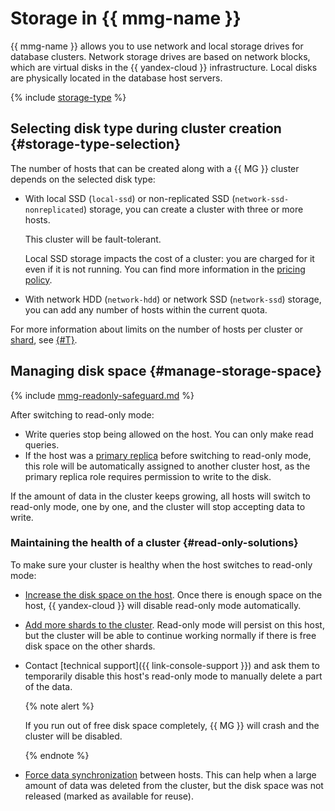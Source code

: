 # Storage in {{ mmg-name }}


{{ mmg-name }} allows you to use network and local storage drives for database clusters. Network storage drives are based on network blocks, which are virtual disks in the {{ yandex-cloud }} infrastructure. Local disks are physically located in the database host servers.

{% include [storage-type](../../_includes/mdb/mmg/storage-type.md) %}


## Selecting disk type during cluster creation {#storage-type-selection}

The number of hosts that can be created along with a {{ MG }} cluster depends on the selected disk type:

* With local SSD (`local-ssd`) or non-replicated SSD (`network-ssd-nonreplicated`) storage, you can create a cluster with three or more hosts.

   This cluster will be fault-tolerant.

   Local SSD storage impacts the cost of a cluster: you are charged for it even if it is not running. You can find more information in the [pricing policy](../pricing.md).

* With network HDD (`network-hdd`) or network SSD (`network-ssd`) storage, you can add any number of hosts within the current quota.

For more information about limits on the number of hosts per cluster or [shard](./sharding.md), see [{#T}](./limits.md).



## Managing disk space {#manage-storage-space}

{% include [mmg-readonly-safeguard.md](../../_includes/mdb/mmg-readonly-safeguard.md) %}

After switching to read-only mode:

* Write queries stop being allowed on the host. You can only make read queries.
* If the host was a [primary replica](replication.md) before switching to read-only mode, this role will be automatically assigned to another cluster host, as the primary replica role requires permission to write to the disk.

If the amount of data in the cluster keeps growing, all hosts will switch to read-only mode, one by one, and the cluster will stop accepting data to write.

### Maintaining the health of a cluster {#read-only-solutions}

To make sure your cluster is healthy when the host switches to read-only mode:
* [Increase the disk space on the host](../operations/update.md#change-disk-size). Once there is enough space on the host, {{ yandex-cloud }} will disable read-only mode automatically.
* [Add more shards to the cluster](../operations/shards.md#add-shard). Read-only mode will persist on this host, but the cluster will be able to continue working normally if there is free disk space on the other shards.
* Contact [technical support]({{ link-console-support }}) and ask them to temporarily disable this host's read-only mode to manually delete a part of the data.

   {% note alert %}

   If you run out of free disk space completely, {{ MG }} will crash and the cluster will be disabled.

   {% endnote %}

* [Force data synchronization](../operations/hosts.md#resetup) between hosts. This can help when a large amount of data was deleted from the cluster, but the disk space was not released (marked as available for reuse).
